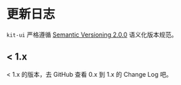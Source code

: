 # 更新日志

`kit-ui` 严格遵循 [Semantic Versioning 2.0.0](http://semver.org/lang/zh-CN/) 语义化版本规范。

## < 1.x

< 1.x 的版本，去 GitHub 查看 0.x 到 1.x 的 Change Log 吧。
